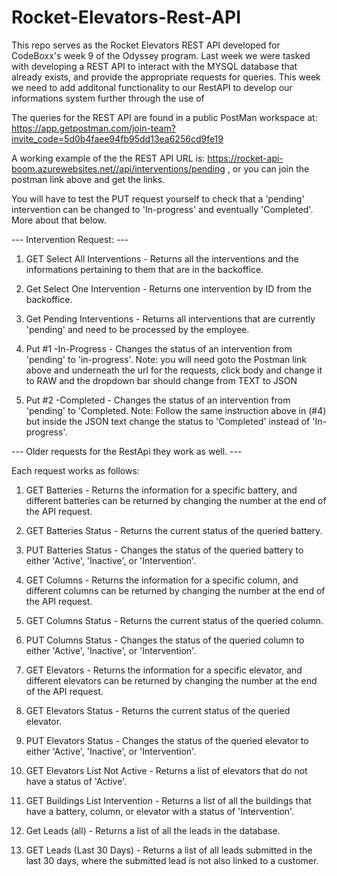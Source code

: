 # Rocket-Elevators-Rest-API

This repo serves as the Rocket Elevators REST API developed for CodeBoxx's week 9 of the Odyssey program. Last week we were tasked with developing a REST API to interact with the MYSQL database that already exists, and provide the appropriate requests for queries. This week we need to add additonal functionality to our RestAPI to develop our informations system further through the use of 

The queries for the REST API are found in a public PostMan workspace at: https://app.getpostman.com/join-team?invite_code=5d0b4faee94fb95dd13ea6256cd9fe19

A working example of the the REST API URL is: https://rocket-api-boom.azurewebsites.net//api/interventions/pending , or you can join the postman link above and get the links.

You will have to test the PUT request yourself to check that a 'pending' intervention can be changed to 'In-progress' and eventually 'Completed'. More about that below.



--- Intervention Request: ---

1. GET Select All Interventions - Returns all the interventions and the informations pertaining to them that are in the backoffice. 

2. Get Select One Intervention - Returns one intervention by ID from the backoffice.

3. Get Pending Interventions - Returns all interventions that are currently 'pending' and need to be processed by the employee.

4. Put #1 -In-Progress - Changes the status of an intervention from 'pending' to 'in-progress'. Note: you will need goto the Postman link above and underneath the url for the requests, click body and change it to RAW and the dropdown bar should change from TEXT to JSON  

5. Put #2 -Completed - Changes the status of an intervention from 'pending' to 'Completed. Note: Follow the same instruction above in (#4) but inside the JSON text change the status to 'Completed' instead of 'In-progress'.



--- Older requests for the RestApi they work as well. ---

Each request works as follows:

1. GET Batteries - Returns the information for a specific battery, and different batteries can be returned by changing the number at the end of the API request.

2. GET Batteries Status - Returns the current status of the queried battery.

3. PUT Batteries Status - Changes the status of the queried battery to either 'Active', 'Inactive', or 'Intervention'.

4. GET Columns - Returns the information for a specific column, and different columns can be returned by changing the number at the end of the API request.

5. GET Columns Status - Returns the current status of the queried column.

6. PUT Columns Status - Changes the status of the queried column to either 'Active', 'Inactive', or 'Intervention'.

7. GET Elevators - Returns the information for a specific elevator, and different elevators can be returned by changing the number at the end of the API request.

8. GET Elevators Status - Returns the current status of the queried elevator.

9. PUT Elevators Status - Changes the status of the queried elevator to either 'Active', 'Inactive', or 'Intervention'.

10. GET Elevators List Not Active - Returns a list of elevators that do not have a status of 'Active'.

11. GET Buildings List Intervention - Returns a list of all the buildings that have a battery, column, or elevator with a status of 'Intervention'.

12. Get Leads (all) - Returns a list of all the leads in the database.

13. GET Leads (Last 30 Days) - Returns a list of all leads submitted in the last 30 days, where the submitted lead is not also linked to a customer.
